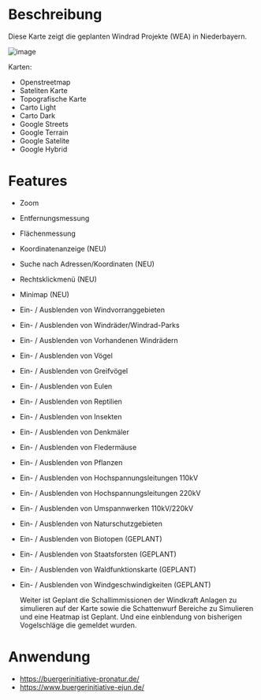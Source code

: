 # Beschreibung
Diese Karte zeigt die geplanten Windrad Projekte (WEA) in Niederbayern.

![image](https://github.com/user-attachments/assets/375919e2-440c-45cf-b154-52458e4c4265)

Karten:
- Openstreetmap
- Sateliten Karte
- Topografische Karte
- Carto Light
- Carto Dark
- Google Streets
- Google Terrain
- Google Satelite
- Google Hybrid

# Features
- Zoom
- Entfernungsmessung
- Flächenmessung
- Koordinatenanzeige (NEU)
- Suche nach Adressen/Koordinaten (NEU)
- Rechtsklickmenü (NEU)
- Minimap (NEU)
- Ein- / Ausblenden von Windvorranggebieten
- Ein- / Ausblenden von Windräder/Windrad-Parks
- Ein- / Ausblenden von Vorhandenen Windrädern
- Ein- / Ausblenden von Vögel
- Ein- / Ausblenden von Greifvögel
- Ein- / Ausblenden von Eulen
- Ein- / Ausblenden von Reptilien
- Ein- / Ausblenden von Insekten
- Ein- / Ausblenden von Denkmäler
- Ein- / Ausblenden von Fledermäuse
- Ein- / Ausblenden von Pflanzen
- Ein- / Ausblenden von Hochspannungsleitungen 110kV
- Ein- / Ausblenden von Hochspannungsleitungen 220kV
- Ein- / Ausblenden von Umspannwerken 110kV/220kV
- Ein- / Ausblenden von Naturschutzgebieten
- Ein- / Ausblenden von Biotopen (GEPLANT)
- Ein- / Ausblenden von Staatsforsten (GEPLANT)
- Ein- / Ausblenden von Waldfunktionskarte (GEPLANT)
- Ein- / Ausblenden von Windgeschwindigkeiten (GEPLANT)

  Weiter ist Geplant die Schallimmissionen der Windkraft Anlagen zu simulieren auf der Karte sowie die Schattenwurf Bereiche zu Simulieren und eine Heatmap ist Geplant. Und eine einblendung von bisherigen Vogelschläge die gemeldet wurden.

# Anwendung
- https://buergerinitiative-pronatur.de/
- https://www.buergerinitiative-ejun.de/
